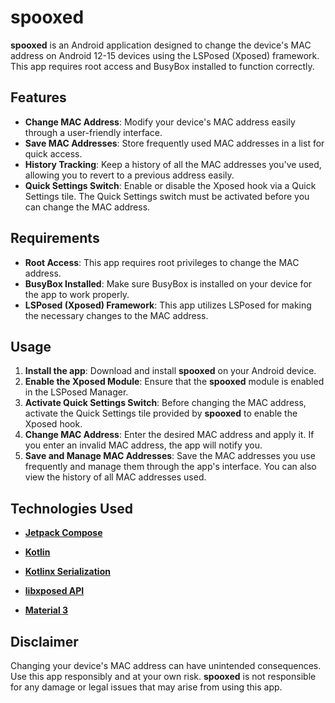 # spooxed

**spooxed** is an Android application designed to change the device's MAC address on Android 12-15 devices using the LSPosed (Xposed) framework. This app requires root access and BusyBox installed to function correctly.

## Features

- **Change MAC Address**: Modify your device's MAC address easily through a user-friendly interface.
- **Save MAC Addresses**: Store frequently used MAC addresses in a list for quick access.
- **History Tracking**: Keep a history of all the MAC addresses you've used, allowing you to revert to a previous address easily.
- **Quick Settings Switch**: Enable or disable the Xposed hook via a Quick Settings tile. The Quick Settings switch must be activated before you can change the MAC address.

## Requirements

- **Root Access**: This app requires root privileges to change the MAC address.
- **BusyBox Installed**: Make sure BusyBox is installed on your device for the app to work properly.
- **LSPosed (Xposed) Framework**: This app utilizes LSPosed for making the necessary changes to the MAC address.

## Usage

1. **Install the app**: Download and install **spooxed** on your Android device.
2. **Enable the Xposed Module**: Ensure that the **spooxed** module is enabled in the LSPosed Manager.
3. **Activate Quick Settings Switch**: Before changing the MAC address, activate the Quick Settings tile provided by **spooxed** to enable the Xposed hook.
4. **Change MAC Address**: Enter the desired MAC address and apply it. If you enter an invalid MAC address, the app will notify you.
5. **Save and Manage MAC Addresses**: Save the MAC addresses you use frequently and manage them through the app's interface. You can also view the history of all MAC addresses used.

## Technologies Used

- **[Jetpack Compose](https://developer.android.com/jetpack)**

- **[Kotlin](https://kotlinlang.org/)**

- **[Kotlinx Serialization](https://github.com/Kotlin/kotlinx.serialization)**

- **[libxposed API](https://github.com/libxposed)**

- **[Material 3](https://m3.material.io/)**

## Disclaimer

Changing your device's MAC address can have unintended consequences. Use this app responsibly and at your own risk. **spooxed** is not responsible for any damage or legal issues that may arise from using this app.

